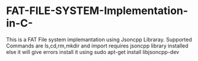 # FAT-FILE-SYSTEM-Implementation-in-C-
This is a FAT File system implemantation using Jsoncpp Libraray. Supported Commands are ls,cd,rm,mkdir and import
requires jsoncpp library installed else it will give errors
install it using sudo apt-get install libjsoncpp-dev
